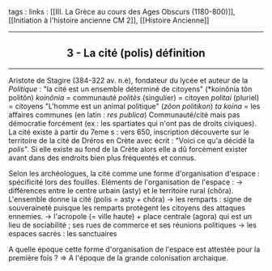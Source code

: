 tags : 
links : [[III. La Grèce au cours des Ages Obscurs (1180-800)]], [[Initiation à l'histoire ancienne CM 2]], [[Histoire Ancienne]]

****

<h2 style="text-align: center;"> 3 - La cité (polis)  définition </h2>

****

Aristote de Stagire (384-322 av. n.è), fondateur du lycée et auteur de la *Politique* : "la cité est un ensemble déterminé de citoyens" (*koinônia tôn politôn)
*koinônia* = communauté
*politès* (singulier) = citoyen
*politai* (pluriel) = citoyens
"L'homme est un animal politique" (*zôon politikon*)
*ta koina* = les affaires communes (en latin : *res publica*)
Communauté/cité mais pas démocratie forcément (ex : les spartiates qui n'ont pas de droits civiques).
La cité existe à partir du 7eme s : vers 650, inscription découverte sur le territoire de la cité de Dréros en Crète avec écrit : "Voici ce qu'a décidé la *polis*". 
Si elle existe au fond de la Crète alors elle a dû forcément exister avant dans des endroits bien plus fréquentés et connus. 

Selon les archéologues, la cité comme une forme d'organisation d'espace : spécificité lors des fouilles. 
Eléments de l'organisation de l'espace :
-> différences entre le centre urbain (asty) et le territoire rural (chôra). L'ensemble donne la cité (polis = asty + chôra)
-> les remparts : signe de souveraineté puisque les remparts protègent les citoyens des attaques ennemies. 
-> l'acropole (= ville haute) + place centrale (agora) qui est un lieu de sociabilité ; ses rues de commerce et ses réunions politiques 
-> les espaces sacrés : les sanctuaires 

A quelle époque cette forme d'organisation de l'espace est attestée pour la première fois ? => A l'époque de la grande colonisation archaique.